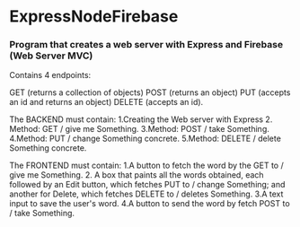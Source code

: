 # ExpressNodeFirebase

### Program that creates a web server with Express and Firebase (Web Server MVC)

Contains 4 endpoints:

GET (returns a collection of objects)
POST (returns an object)
PUT (accepts an id and returns an object)
DELETE (accepts an id).

The BACKEND must contain:
1.Creating the Web server with Express
2. Method: GET / give me Something.
3.Method: POST / take Something.
4.Method: PUT / change Something concrete.
5.Method: DELETE / delete Something concrete.

The FRONTEND must contain:
1.A button to fetch the word by the GET to / give me Something.
2. A box that paints all the words obtained, each followed by an Edit button, which fetches PUT to / change Something; and another for Delete, which fetches DELETE to / deletes Something.
3.A text input to save the user's word.
4.A button to send the word by fetch POST to / take Something.